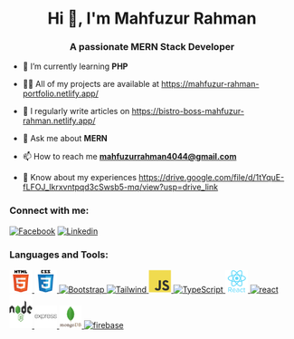 <h1 align="center">Hi 👋, I'm Mahfuzur Rahman</h1>
<h3 align="center">A passionate MERN Stack Developer</h3>

- 🌱 I’m currently learning **PHP**

- 👨‍💻 All of my projects are available at https://mahfuzur-rahman-portfolio.netlify.app/

- 📝 I regularly write articles on https://bistro-boss-mahfuzur-rahman.netlify.app/

- 💬 Ask me about **MERN**

- 📫 How to reach me **mahfuzurrahman4044@gmail.com**

- 📄 Know about my experiences https://drive.google.com/file/d/1tYquE-fLFOJ_Ikrxvntpqd3cSwsb5-mq/view?usp=drive_link

<h3 align="left">Connect with me:</h3>
<p align="left">
<a href="https://www.facebook.com/mahfuzurrahman2048/" target=""><img align="center" src="https://i.ibb.co/B4D29sj/Facebook-Logo.jpg" alt="Facebook" height="30" width="30" /></a>
<a href="https://www.linkedin.com/in/mahfuzurrahman4044/" target=""><img align="center" src="https://raw.githubusercontent.com/rahuldkjain/github-profile-readme-generator/master/src/images/icons/Social/linked-in-alt.svg" alt="Linkedin" height="30" width="30" /></a>
</p>

<h3 align="left">Languages and Tools:</h3>
<p align="left"> <a href="https://www.w3schools.com/html/" target="_blank" rel="noreferrer"> <img src="https://raw.githubusercontent.com/devicons/devicon/master/icons/html5/html5-original-wordmark.svg" alt="HTML" width="40" height="40"/> </a> <a href="https://www.w3schools.com/css/" target="_blank" rel="noreferrer"> <img src="https://raw.githubusercontent.com/devicons/devicon/master/icons/css3/css3-original-wordmark.svg" alt="CSS" width="40" height="40"/> </a> <a href="https://getbootstrap.com" target="_blank" rel="noreferrer"> <img src="https://upload.wikimedia.org/wikipedia/commons/thumb/b/b2/Bootstrap_logo.svg/2560px-Bootstrap_logo.svg.png" alt="Bootstrap" width="40" height="40"/> </a> <a href="https://tailwindcss.com/" target="_blank" rel="noreferrer"> <img src="https://www.vectorlogo.zone/logos/tailwindcss/tailwindcss-icon.svg" alt="Tailwind" width="40" height="40"/> </a> <a href="https://developer.mozilla.org/en-US/docs/Web/JavaScript" target="_blank" rel="noreferrer"> <img src="https://raw.githubusercontent.com/devicons/devicon/master/icons/javascript/javascript-original.svg" alt="javascript" width="40" height="40"/> </a> <a href="https://www.w3schools.com/typescript/" target="_blank" rel="noreferrer"> <img src="https://i.ibb.co/47gJvcL/Typescript-Logo.png" alt="TypeScript" width="40" height="40"/> </a> <a href="https://reactjs.org/" target="_blank" rel="noreferrer"> <img src="https://raw.githubusercontent.com/devicons/devicon/master/icons/react/react-original-wordmark.svg" alt="react" width="40" height="40"/> </a> <a href="https://redux.js.org/" target="_blank" rel="noreferrer"> <img src="https://i.ibb.co/CVGmj83/Redux-Logo.png" alt="react" width="40" height="40"/> </a> <a href="https://nodejs.org" target="_blank" rel="noreferrer"> <img src="https://raw.githubusercontent.com/devicons/devicon/master/icons/nodejs/nodejs-original-wordmark.svg" alt="nodejs" width="40" height="60"/> </a> <a href="https://expressjs.com" target="_blank" rel="noreferrer"> <img src="https://raw.githubusercontent.com/devicons/devicon/master/icons/express/express-original-wordmark.svg" alt="express" width="40" margin-top="20" height="40"/> </a> <a href="https://www.mongodb.com/" target="_blank" rel="noreferrer"> <img src="https://raw.githubusercontent.com/devicons/devicon/master/icons/mongodb/mongodb-original-wordmark.svg" alt="mongodb" width="40" height="40"/> </a> <a href="https://firebase.google.com/" target="_blank" rel="noreferrer"> <img src="https://www.vectorlogo.zone/logos/firebase/firebase-icon.svg" alt="firebase" width="40" height="40"/> </a> </p>
